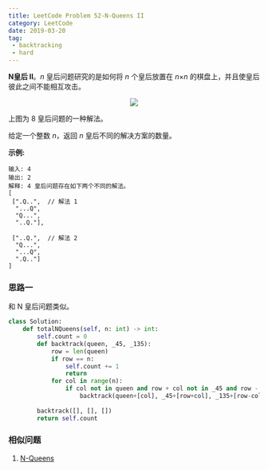 ```yaml
---
title: LeetCode Problem 52-N-Queens II
category: LeetCode
date: 2019-03-20
tag:
 - backtracking
 - hard
---
```


**N皇后 II**。*n* 皇后问题研究的是如何将 *n* 个皇后放置在 *n*×*n* 的棋盘上，并且使皇后彼此之间不能相互攻击。

<center><img src="https://ws2.sinaimg.cn/large/006tKfTcly1g19kh62txcj307607ojrx.jpg" /></center>

上图为 8 皇后问题的一种解法。

给定一个整数 *n*，返回 *n* 皇后不同的解决方案的数量。

**示例:**

```
输入: 4
输出: 2
解释: 4 皇后问题存在如下两个不同的解法。
[
 [".Q..",  // 解法 1
  "...Q",
  "Q...",
  "..Q."],

 ["..Q.",  // 解法 2
  "Q...",
  "...Q",
  ".Q.."]
]
```

### 思路一

和 N 皇后问题类似。

```python
class Solution:
    def totalNQueens(self, n: int) -> int:
        self.count = 0
        def backtrack(queen, _45, _135):
            row = len(queen)
            if row == n:
                self.count += 1
                return 
            for col in range(n):
                if col not in queen and row + col not in _45 and row - col not in _135:
                    backtrack(queen+[col], _45+[row+col], _135+[row-col])
        
        backtrack([], [], [])
        return self.count
```

### 相似问题

1. [N-Queens](https://wendellgul.github.io/leetcode/2019/03/20/LeetCode-Problem-51-N-Queens/)